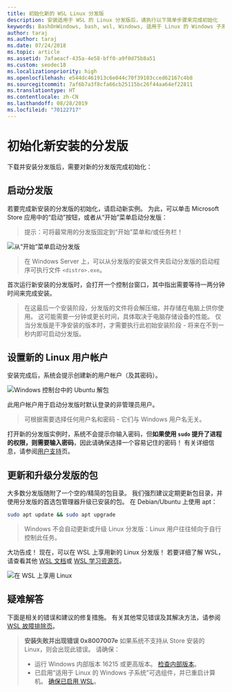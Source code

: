 ```yaml
---
title: 初始化新的 WSL Linux 分发版
description: 安装适用于 WSL 的 Linux 分发版后，请执行以下简单步骤来完成初始化
keywords: BashOnWindows, bash, wsl, Windows, 适用于 Linux 的 Windows 子系统, windowssubsystem, ubuntu, debian, suse, Windows 10
author: taraj
ms.author: taraj
ms.date: 07/24/2018
ms.topic: article
ms.assetid: 7afaeacf-435a-4e58-bff0-a9f0d75b8a51
ms.custom: seodec18
ms.localizationpriority: high
ms.openlocfilehash: e544dc461913c6e044c70f39103cced62167c4b8
ms.sourcegitcommit: 7af6b7a3f8cfa66cb25115bc26f44aa64ef22811
ms.translationtype: HT
ms.contentlocale: zh-CN
ms.lasthandoff: 08/28/2019
ms.locfileid: "70122717"
---
```

# <a name="initializing-a-newly-installed-distro"></a>初始化新安装的分发版
下载并安装分发版后，需要对新的分发版完成初始化：

## <a name="launch-a-distro"></a>启动分发版
若要完成新安装的分发版的初始化，请启动新实例。 为此，可以单击 Microsoft Store 应用中的“启动”按钮，或者从“开始”菜单启动分发版：

> 提示：可将最常用的分发版固定到“开始”菜单和/或任务栏！

![从“开始”菜单启动分发版](media/start-menu.png)

> 在 Windows Server 上，可以从分发版的安装文件夹启动分发版的启动程序可执行文件 `<distro>.exe`。

首次运行新安装的分发版时，会打开一个控制台窗口，其中指出需要等待一两分钟时间来完成安装。

> 在这最后一个安装阶段，分发版的文件将会解压缩，并存储在电脑上供你使用。 这可能需要一分钟或更长时间，具体取决于电脑存储设备的性能。 仅当分发版是干净安装的版本时，才需要执行此初始安装阶段 - 将来在不到一秒内即可启动分发版。

## <a name="setting-up-a-new-linux-user-account"></a>设置新的 Linux 用户帐户

安装完成后，系统会提示创建新的用户帐户（及其密码）。 

![Windows 控制台中的 Ubuntu 解包](media/UbuntuInstall.png)

此用户帐户用于启动分发版时默认登录的非管理员用户。

> 可根据需要选择任何用户名和密码 - 它们与 Windows 用户名无关。 

打开新的分发版实例时，系统不会提示你输入密码，但**如果使用 `sudo` 提升了进程的权限，则需要输入密码**，因此请确保选择一个容易记住的密码！ 有关详细信息，请参阅[用户支持](user-support.md)页。

## <a name="update--upgrade-your-distros-packages"></a>更新和升级分发版的包

大多数分发版随附了一个空的/精简的包目录。 我们强烈建议定期更新包目录，并使用分发版的首选包管理器升级已安装的包。 在 Debian/Ubuntu 上使用 apt：

```bash
sudo apt update && sudo apt upgrade
```

> Windows 不会自动更新或升级 Linux 分发版：Linux 用户往往倾向于自行控制此任务。

大功告成！ 现在，可以在 WSL 上享用新的 Linux 分发版！ 若要详细了解 WSL，请查看其他 [WSL 文档](https://aka.ms/wsldocs)或 [WSL 学习资源页](https://aka.ms/learnwsl)。

![在 WSL 上享用 Linux](media/linux-on-wsl.png)

## <a name="troubleshooting"></a>疑难解答

下面是相关的错误和建议的修复措施。 有关其他常见错误及其解决方法，请参阅 [WSL 故障排除页](troubleshooting.md)。

> **安装失败并出现错误 0x8007007e** 如果系统不支持从 Store 安装的 Linux，则会出现此错误。  请确保：
> * 运行 Windows 内部版本 16215 或更高版本。 [检查内部版本](troubleshooting.md#check-your-build-number)。
> * 已启用“适用于 Linux 的 Windows 子系统”可选组件，并已重启计算机。  [确保已启用 WSL](troubleshooting.md#confirm-wsl-is-enabled)。
